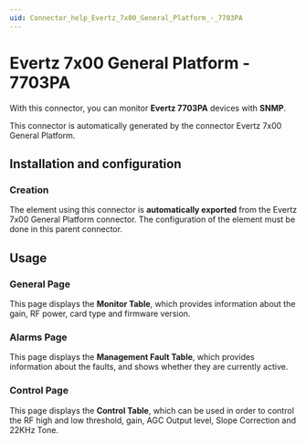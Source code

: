 ```yaml
---
uid: Connector_help_Evertz_7x00_General_Platform_-_7703PA
---
```


# Evertz 7x00 General Platform - 7703PA

With this connector, you can monitor **Evertz 7703PA** devices with **SNMP**.

This connector is automatically generated by the connector Evertz 7x00 General Platform.

## Installation and configuration

### Creation

The element using this connector is **automatically exported** from the Evertz 7x00 General Platform connector. The configuration of the element must be done in this parent connector.

## Usage

### General Page

This page displays the **Monitor Table**, which provides information about the gain, RF power, card type and firmware version.

### Alarms Page

This page displays the **Management Fault Table**, which provides information about the faults, and shows whether they are currently active.

### Control Page

This page displays the **Control Table**, which can be used in order to control the RF high and low threshold, gain, AGC Output level, Slope Correction and 22KHz Tone.
